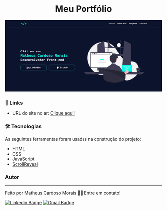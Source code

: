 <h1 align="center">Meu Portfólio</h1>

<img src="./assets/portfolio.jpg" alt="portfolio">

### 🔗 Links

- URL do site no ar: [Clique aqui!](https://matheuscmorais356.github.io/Portfolio-old/)

### 🛠 Tecnologias

As seguintes ferramentas foram usadas na construção do projeto:

- HTML
- CSS
- JavaScript
- [ScrollReveal](https://scrollrevealjs.org/)

### Autor
---

Feito por Matheus Cardoso Morais 👋🏽 Entre em contato!

[![Linkedin Badge](https://img.shields.io/badge/-matheus-blue?style=flat-square&logo=Linkedin&logoColor=white&link=https://www.linkedin.com/in/matheus-cmorais356/)](https://www.linkedin.com/in/matheus-cmorais356/) 
[![Gmail Badge](https://img.shields.io/badge/-matheuscmorais356@gmail.com-c14438?style=flat-square&logo=Gmail&logoColor=white&link=mailto:matheuscmorais356@gmail.com)](mailto:matheuscmorais356@gmail.com)

